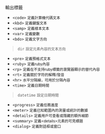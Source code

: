 輸出標籤
- `<code>` <small>定義計算機代碼文本</small>
- `<kbd>` <small>定義鍵盤文本</small>
- `<samp>` <small>定義樣本文本</small>
- `<var>` <small>定義變數</small>
- `<bdo>` <small>定義文字方向</small>

>`dir` <small>設定元素內容的文本方向</small>
- `<pre>` <small>定義預格式文本</small>
- `<ruby>` <small>定義ruby內容</small>
- `<rp>` <small>定義在不支持ruby標籤的瀏覽器顯示的替代內容</small>
- `<rt>` <small>定義關於字符的解釋/發音</small>
- `<hr>` <small>水平分隔線，可用於分隔內容</small>
- `<time>` <small>定義日期時間</small>

>`datetime` <small>設定日期時間</small>
- `<progress>` <small>定義任務進度</small>
- `<meter>` <small>定義已知範圍內的測量或統計的數據</small>
- `<details>` <small>定義用戶可查看或隱藏的額外細節</small>
- `<summary>` <small>定義\<details\>元素的可見標題</small>
- `<dialog>` <small>定義對話框或窗口</small>